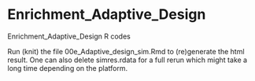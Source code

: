 # Enrichment_Adaptive_Design
Enrichment_Adaptive_Design R codes

Run (knit) the file 00e_Adaptive_design_sim.Rmd to (re)generate the html result. One can also delete simres.rdata for a full rerun which might take a long time depending on the platform.
